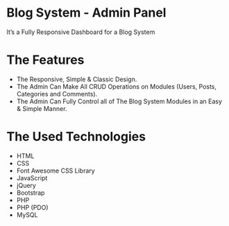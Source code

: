 # Blog System - Admin Panel
It’s a Fully Responsive Dashboard for a Blog System

# The Features
* The Responsive, Simple & Classic Design.
* The Admin Can Make All CRUD Operations on Modules (Users, Posts, Categories and Comments).
* The Admin Can Fully Control all of The Blog System Modules in an Easy & Simple Manner.

# The Used Technologies
* HTML
* CSS
* Font Awesome CSS Library
* JavaScript
* jQuery
* Bootstrap
* PHP
* PHP (PDO)
* MySQL

